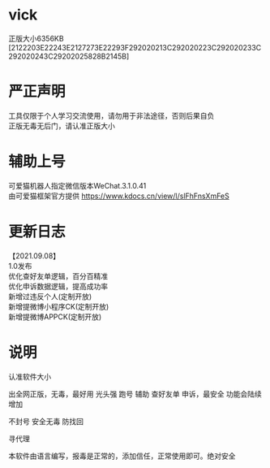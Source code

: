 # vick
正版大小6356KB\
[2122203E22243E2127273E22293F292020213C292020223C292020233C292020243C29202025828B2145B]

# 严正声明
工具仅限于个人学习交流使用，请勿用于非法途径，否则后果自负\
正版无毒无后门，请认准正版大小

# 辅助上号
可爱猫机器人指定微信版本WeChat.3.1.0.41\
由可爱猫框架官方提供 https://www.kdocs.cn/view/l/slFhFnsXmFeS

# 更新日志
【2021.09.08】\
1.0发布\
优化查好友单逻辑，百分百精准\
优化申诉数据逻辑，提高成功率\
新增过违反个人(定制开放)\
新增提微博小程序CK(定制开放)\
新增提微博APPCK(定制开放)

# 说明
认准软件大小

出全网正版，无毒，最好用 光头强 跑号 辅助  查好友单 申诉，最安全 功能会陆续增加

不封号 安全无毒 防找回

寻代理

本软件由语言编写，报毒是正常的，添加信任，正常使用即可。绝对安全


